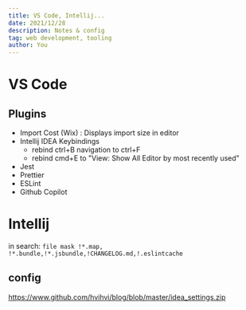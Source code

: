 ```yaml
---
title: VS Code, Intellij...
date: 2021/12/28
description: Notes & config
tag: web development, tooling
author: You
---
```


# VS Code

## Plugins

- Import Cost (Wix) : Displays import size in editor
- Intellij IDEA Keybindings
  - rebind ctrl+B navigation to ctrl+F
  - rebind cmd+E to "View: Show All Editor by most recently used"
- Jest
- Prettier
- ESLint
- Github Copilot

# Intellij

in search:
`file mask !*.map, !*.bundle,!*.jsbundle,!CHANGELOG.md,!.eslintcache`

## config

https://www.github.com/hvihvi/blog/blob/master/idea_settings.zip
